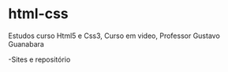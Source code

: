 # html-css
 Estudos curso Html5 e Css3, Curso em video, Professor Gustavo Guanabara
 
 -Sites e repositório


